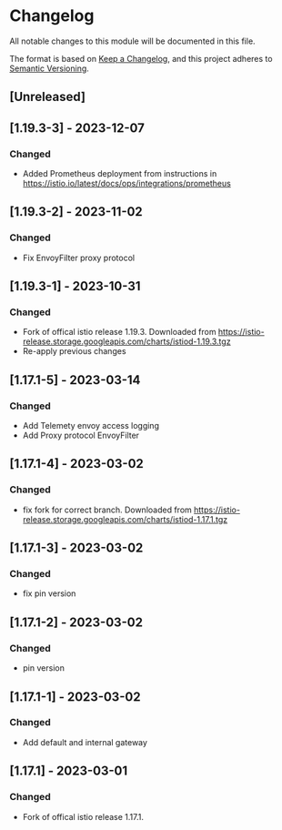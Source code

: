 # Changelog

All notable changes to this module will be documented in this file.

The format is based on [Keep a Changelog](https://keepachangelog.com/en/1.0.0/),
and this project adheres to [Semantic Versioning](https://semver.org/spec/v2.0.0.html).

## [Unreleased]

## [1.19.3-3] - 2023-12-07
### Changed
- Added Prometheus deployment from instructions in https://istio.io/latest/docs/ops/integrations/prometheus

## [1.19.3-2] - 2023-11-02
### Changed
- Fix EnvoyFilter proxy protocol

## [1.19.3-1] - 2023-10-31
### Changed
- Fork of offical istio release 1.19.3. Downloaded from https://istio-release.storage.googleapis.com/charts/istiod-1.19.3.tgz
- Re-apply previous changes

## [1.17.1-5] - 2023-03-14
### Changed
- Add Telemety envoy access logging
- Add Proxy protocol EnvoyFilter

## [1.17.1-4] - 2023-03-02
### Changed
- fix fork for correct branch. Downloaded from https://istio-release.storage.googleapis.com/charts/istiod-1.17.1.tgz

## [1.17.1-3] - 2023-03-02
### Changed
- fix pin version

## [1.17.1-2] - 2023-03-02
### Changed
- pin version

## [1.17.1-1] - 2023-03-02
### Changed
- Add default and internal gateway

## [1.17.1] - 2023-03-01
### Changed
- Fork of offical istio release 1.17.1.
